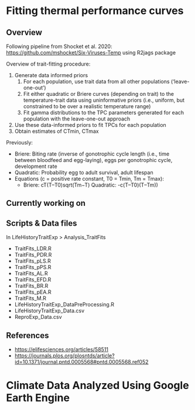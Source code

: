 
# Fitting thermal performance curves #

## Overview ##

Following pipeline from Shocket et al. 2020: https://github.com/mshocket/Six-Viruses-Temp
using R2jags package

Overview of trait-fitting procedure:


1. Generate data informed priors 
    1. For each population, use trait data from all other populations (‘leave-one-out’)
    2. Fit either quadratic or Briere curves (depending on trait) to the temperature-trait data using uninformative priors (i.e., uniform, but constrained to be over a realistic temperature range)
    3. Fit gamma distributions to the TPC parameters generated for each population with the leave-one-out approach
2. Use these data-informed priors to fit TPCs for each population 
3. Obtain estimates of CTmin, CTmax 


Previously:
* Briere: Biting rate (inverse of gonotrophic cycle length (i.e., time between bloodfeed and egg-laying), eggs per gonotrophic cycle, development rate
* Quadratic: Probability egg to adult survival, adult lifespan
* Equations (c = positive rate constant, T0 = Tmin, Tm = Tmax):
  * Briere: cT(T–T0)sqrt(Tm−T)        Quadratic: -c(T–T0)(T–Tm))  

## Currently working on ##



## Scripts & Data files ##
In LifeHistoryTraitExp > Analysis_TraitFits
* TraitFits_LDR.R
* TraitFits_PDR.R
* TraitFits_pLS.R 
* TraitFits_pPS.R
* TraitFits_AL.R 
* TraitFits_EFD.R
* TraitFits_BR.R
* TraitFits_pEA.R
* TraitFits_M.R
* LifeHistoryTraitExp_DataPreProcessing.R
* LifeHistoryTraitExp_Data.csv
* ReproExp_Data.csv

## References ##

- https://elifesciences.org/articles/58511
- https://journals.plos.org/plosntds/article?id=10.1371/journal.pntd.0005568#pntd.0005568.ref052

# Climate Data Analyzed Using Google Earth Engine #
